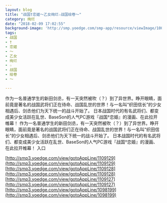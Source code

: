```yaml
---
layout: blog
title: "战国†恋姬～乙女绚烂☆战国绘卷～"
category: 绚烂
date: "2018-02-09 17:02:55"
background-image: 'http://smp.yoedge.com/smp-app/resource/viewImage/1001364appline.png'
tags:
- 战国
- †
- 恋姬
- ～
- 乙女
- 绚烂
- ☆
- 战国
- 绘卷
- ～

---
```

作为一名普通学生的新田剑丞，有一天突然被吹（？）到了异世界。睁开眼睛，面前竟是著名的战国武将们正在待命、战国乱世的世界！与一名叫“织田信长”的少女相遇后、剑丞他们为天下统一的战斗开始了。 日本战国时代的有名武将们、都变成美少女活跃在乱世、BaseSon的人气PC游戏『战国†恋姫』的漫画、在此拉开帷幕！
作为一名普通学生的新田剑丞，有一天突然被吹（？）到了异世界。睁开眼睛，面前竟是著名的战国武将们正在待命、战国乱世的世界！与一名叫“织田信长”的少女相遇后、剑丞他们为天下统一的战斗开始了。 日本战国时代的有名武将们、都变成美少女活跃在乱世、BaseSon的人气PC游戏『战国†恋姫』的漫画、在此拉开帷幕！
入口

[http://smp3.yoedge.com/view/gotoAppLine/1109129](http://smp3.yoedge.com/view/gotoAppLine/1109129)
[http://smp3.yoedge.com/view/gotoAppLine/1109128](http://smp3.yoedge.com/view/gotoAppLine/1109128)
[http://smp3.yoedge.com/view/gotoAppLine/1109127](http://smp3.yoedge.com/view/gotoAppLine/1109127)
[http://smp3.yoedge.com/view/gotoAppLine/1098199](http://smp3.yoedge.com/view/gotoAppLine/1098199)

        
